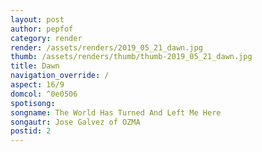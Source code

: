 ```yaml
---
layout: post
author: pepfof
category: render
render: /assets/renders/2019_05_21_dawn.jpg
thumb: /assets/renders/thumb/thumb-2019_05_21_dawn.jpg
title: Dawn
navigation_override: /
aspect: 16/9
domcol: ^0e0506
spotisong: 
songname: The World Has Turned And Left Me Here
songautr: Jose Galvez of OZMA
postid: 2
---
```


<!--USER BEGIN 1-->

<!--USER END 1-->

<!--more-->
<!--USER BEGIN 2-->

<!--USER END 2-->


